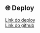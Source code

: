 ## 🌐 Deploy

[Link do deploy](https://api-initial-crud.herokuapp.com/) <br>
[Link do github](https://github.com/caiogiffoni/crud-user-caiogiffoni/)
